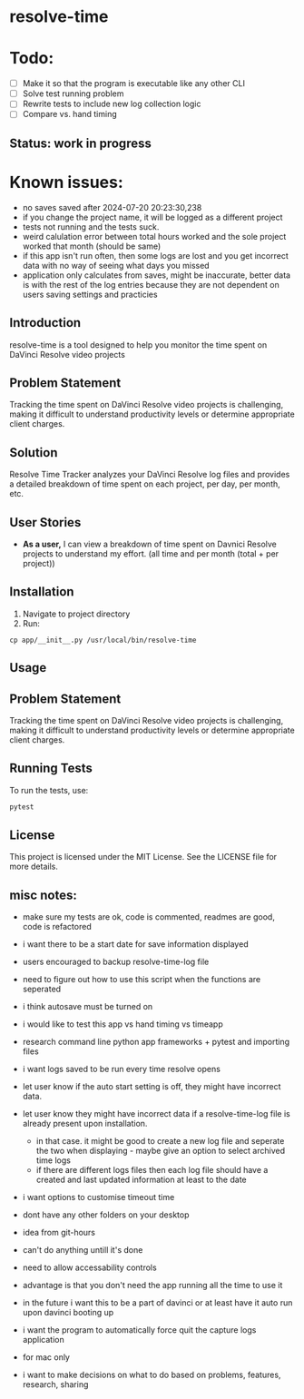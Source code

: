 # resolve-time

# Todo:
- ☐ Make it so that the program is executable like any other CLI
- ☐ Solve test running problem
- ☐ Rewrite tests to include new log collection logic
- ☐ Compare vs. hand timing

## Status: work in progress

# Known issues:
- no saves saved after 2024-07-20 20:23:30,238
- if you change the project name, it will be logged as a different project
- tests not running and the tests suck.
- weird calulation error between total hours worked and the sole project worked that month (should be same)
- if this app isn't run often, then some logs are lost and you get incorrect data with no way of seeing what days you missed
- application only calculates from saves, might be inaccurate, better data is with the rest of the log entries because they are not dependent on users saving settings and practicies

## Introduction
resolve-time is a tool designed to help you monitor the time spent on DaVinci Resolve video projects

## Problem Statement
Tracking the time spent on DaVinci Resolve video projects is challenging, making it difficult to understand productivity levels or determine appropriate client charges.

## Solution
Resolve Time Tracker analyzes your DaVinci Resolve log files and provides a detailed breakdown of time spent on each project, per day, per month, etc.

## User Stories
<!-- - **As a user,** I can provide my log file folder for analysis. -->
- **As a user,** I can view a breakdown of time spent on Davnici Resolve projects to understand my effort. (all time and per month (total + per project))
<!-- - **As a user,** I can view a heatmap graph showing total days spent editing to understand my consistency. -->

## Installation

1. Navigate to project directory
2. Run:
```
cp app/__init__.py /usr/local/bin/resolve-time
```

## Usage

## Problem Statement
Tracking the time spent on DaVinci Resolve video projects is challenging, making it difficult to understand productivity levels or determine appropriate client charges.

## Running Tests
To run the tests, use:
```bash
pytest
```

## License
This project is licensed under the MIT License. See the LICENSE file for more details.

## misc notes:
- make sure my tests are ok, code is commented, readmes are good, code is refactored
- i want there to be a start date for save information displayed
- users encouraged to backup resolve-time-log file
- need to figure out how to use this script when the functions are seperated
- i think autosave must be turned on
- i would like to test this app vs hand timing vs timeapp
- research command line python app frameworks + pytest and importing files

- i want logs saved to be run every time resolve opens
- let user know if the auto start setting is off, they might have incorrect data.

- let user know they might have incorrect data if a resolve-time-log file is already present upon installation.
  - in that case. it might be good to create a new log file and seperate the two when displaying - maybe give an option to select archived time logs
  - if there are different logs files then each log file should have a created and last updated information at least to the date

- i want options to customise timeout time
- dont have any other folders on your desktop
- idea from git-hours
- can't do anything untill it's done
- need to allow accessability controls
- advantage is that you don't need the app running all the time to use it
- in the future i want this to be a part of davinci or at least have it auto run upon davinci booting up
- i want the program to automatically force quit the capture logs application
- for mac only
-  i want to make decisions on what to do based on problems, features, research, sharing
